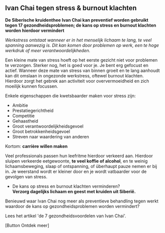 ## Ivan Chai tegen stress & burnout klachten

**De Siberische kruidenthee Ivan Chai kan preventief worden gebruikt tegen 17 gezondheidsproblemen; de kans op stress en burnout klachten worden hierdoor vermindert**

_Werkstress ontstaat wanneer er in het menselijk lichaam te lang, te veel spanning aanwezig is. Dit kan komen door problemen op werk, een te hoge werkdruk of meer verantwoordelijkheden._

Een kleine mate van stress hoeft op het eerste gezicht niet voor problemen te verzorgen. Sterker nog, het is goed voor je. Je bent erg gefocust en actief. Wanneer deze mate van stress van binnen groeit en te lang aanhoudt kan dit omslaan in ongezonde werkstress, oftewel burnout klachten. Hierdoor zorgt het gebrek aan activiteit voor oververmoeidheid en zich moeilijk kunnen focussen.

Enkele eigenschappen die kwetsbaarder maken voor stress zijn:
* Ambitie
* Prestatiegerichtheid
* Competitie
* Gehaastheid
* Groot verantwoordelijkheidsgevoel 
* Groot betrokkenheidsgevoel 
* Streven naar waardering van anderen 

Kortom: **carrière willen maken**

Veel professionals passen hun leefritme hierdoor verkeerd aan. Hierdoor sluipen verkeerde eetgewoonte, **te veel koffie of alcohol**, en te weinig lichaamsbeweging, slaap of ontspanning, of überhaupt pauze nemen er bij in. Je weerstand wordt er kleiner door en je wordt vatbaarder voor de gevolgen van stress.

* De kans op stress en burnout klachten verminderen? <br>
**Verzorg dagelijks lichaam en geest met kruiden uit Siberië.** 

Benieuwd waar Ivan Chai nog meer als preventieve behandling tegen werkt waardoor de kans op gezondheidsproblemen worden vermindert?

Lees het artikel 'de 7 gezondheidsvoordelen van Ivan Chai'. 

[Button Ontdek meer]
